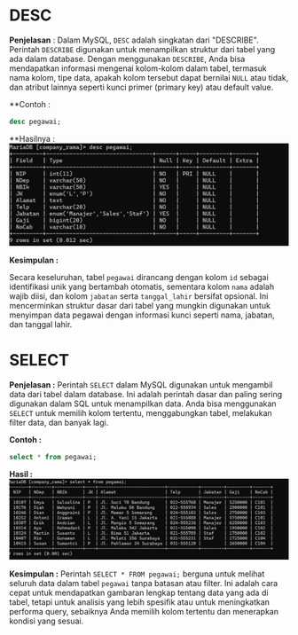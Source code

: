 # DESC
**Penjelasan** : Dalam MySQL, `DESC` adalah singkatan dari "DESCRIBE". Perintah `DESCRIBE` digunakan untuk menampilkan struktur dari tabel yang ada dalam database. Dengan menggunakan `DESCRIBE`, Anda bisa mendapatkan informasi mengenai kolom-kolom dalam tabel, termasuk nama kolom, tipe data, apakah kolom tersebut dapat bernilai `NULL` atau tidak, dan atribut lainnya seperti kunci primer (primary key) atau default value.

**Contoh :
~~~sql
desc pegawai;
~~~
**Hasilnya :
![](gambar/desc.png)

**Kesimpulan :**

Secara keseluruhan, tabel `pegawai` dirancang dengan kolom `id` sebagai identifikasi unik yang bertambah otomatis, sementara kolom `nama` adalah wajib diisi, dan kolom `jabatan` serta `tanggal_lahir` bersifat opsional. Ini mencerminkan struktur dasar dari tabel yang mungkin digunakan untuk menyimpan data pegawai dengan informasi kunci seperti nama, jabatan, dan tanggal lahir.

# SELECT
**Penjelasan :** Perintah `SELECT` dalam MySQL digunakan untuk mengambil data dari tabel dalam database. Ini adalah perintah dasar dan paling sering digunakan dalam SQL untuk menampilkan data. Anda bisa menggunakan `SELECT` untuk memilih kolom tertentu, menggabungkan tabel, melakukan filter data, dan banyak lagi.

**Contoh :**
~~~sql
select * from pegawai;
~~~

**Hasil :**
![](gambar/select.png)

**Kesimpulan :**
Perintah `SELECT * FROM pegawai;` berguna untuk melihat seluruh data dalam tabel `pegawai` tanpa batasan atau filter. Ini adalah cara cepat untuk mendapatkan gambaran lengkap tentang data yang ada di tabel, tetapi untuk analisis yang lebih spesifik atau untuk meningkatkan performa query, sebaiknya Anda memilih kolom tertentu dan menerapkan kondisi yang sesuai.